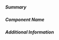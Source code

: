 ##### Summary
<!--- Describe the change below, including rationale and design decisions -->

<!--- HINT: Include "Fixes #nnn" if you are fixing an existing issue -->

##### Component Name
<!--- Write the short name of the module or plugin below -->

##### Additional Information
<!--- Include additional information to help people understand the change here -->
<!--- A step-by-step reproduction of the problem is helpful if there is no related issue -->

<!--- Paste log output below, e.g. before and after your change -->
```paste below

```
